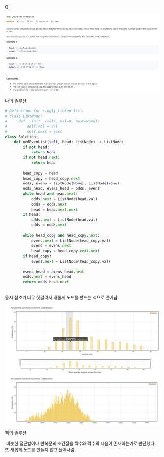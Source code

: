 Q:

![](./Figure/328(1).JPG)



나의 솔루션:

```python 
# Definition for singly-linked list.
# class ListNode:
#     def __init__(self, val=0, next=None):
#         self.val = val
#         self.next = next
class Solution:
    def oddEvenList(self, head: ListNode) -> ListNode:
        if not head:
            return None
        if not head.next:
            return head
        
        head_copy = head
        head_copy = head_copy.next
        odds, evens = ListNode(None), ListNode(None)
        odds_head, evens_head = odds, evens     
        while head and head.next:
            odds.next = ListNode(head.val)
            odds = odds.next
            head = head.next.next
        if head:
            odds.next = ListNode(head.val)
            odds = odds.next
        
        while head_copy and head_copy.next:
            evens.next = ListNode(head_copy.val)
            evens = evens.next
            head_copy = head_copy.next.next
        if head_copy:
            evens.next = ListNode(head_copy.val)
            
        evens_head = evens_head.next
        odds.next = evens_head
        return odds_head.next
        
```

동시 참조가 너무 헷갈려서 새롭게 노드를 만드는 식으로 풀어남.



![](./Figure/328(2).JPG)



책의 솔루션:

​	비슷한 접근법이나 반복문의 조건절을 짝수와 짝수의 다음이 존재하는가로 판단했다. 또 새롭게 노드를 만들지 않고 풀어나감.